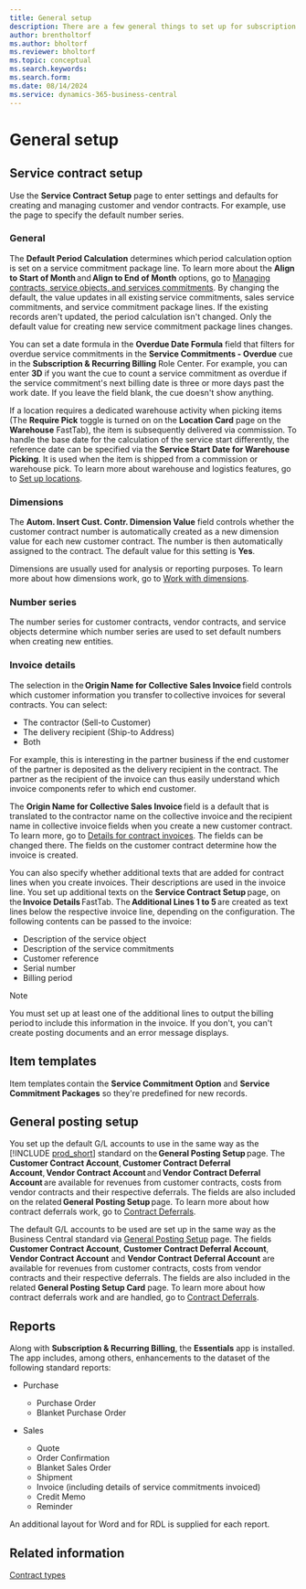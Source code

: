 ```yaml
---
title: General setup
description: There are a few general things to set up for subscription and recurring billing.
author: brentholtorf
ms.author: bholtorf
ms.reviewer: bholtorf
ms.topic: conceptual
ms.search.keywords: 
ms.search.form: 
ms.date: 08/14/2024
ms.service: dynamics-365-business-central
---
```


# General setup

## Service contract setup

Use the **Service Contract Setup** page to enter settings and defaults for creating and managing customer and vendor contracts. For example, use the page to specify the default number series.

<!--### Inventory picks

If a location requires a dedicated warehouse activity when picking items (**Require Pick**=*Yes* in the Location Card, FastTab *Warehouse*), the item is subsequently delivered via commission. In order to handle the base date for the calculation of the service start differently, the reference date can be specified via **Service Start Date for Warehouse Picking**. It is used when the item is shipped from a commission or warehouse pick. For more information on warehouse and logistics functionalities, go to [Set up locations](../../inventory-how-setup-locations.md). -->

### General

The **Default Period Calculation​** determines which period calculation option is set on a service commitment package line. To learn more about the **Align to Start of Month** and **Align to End of Month** options, go to [Managing contracts, service objects, and services commitments](../working-with-contracts/contracts-services-mgmt.md). By changing the default, the value updates in all existing service commitments, sales service commitments, and service commitment package lines. If the existing records aren't updated, the period calculation isn't changed. Only the default value for creating new service commitment package lines changes.

You can set a date formula in the **Overdue Date Formula** field that filters for overdue service commitments in the **Service Commitments - Overdue** cue in the **Subscription & Recurring Billing** Role Center. For example, you can enter **3D** if you want the cue to count a service commitment as overdue if the service commitment's next billing date is three or more days past the work date. If you leave the field blank, the cue doesn't show anything.

If a location requires a dedicated warehouse activity when picking items (The **Require Pick** toggle is turned on on the **Location Card** page on the **Warehouse** FastTab), the item is subsequently delivered via commission. To handle the base date for the calculation of the service start differently, the reference date can be specified via the **Service Start Date for Warehouse Picking**. It is used when the item is shipped from a commission or warehouse pick. To learn more about warehouse and logistics features, go to [Set up locations](../../inventory-how-setup-locations.md).

### Dimensions

The **Autom. Insert Cust. Contr. Dimension Value** field controls whether the customer contract number is automatically created as a new dimension value for each new customer contract. The number is then automatically assigned to the contract. The default value for this setting is **Yes**.

Dimensions are usually used for analysis or reporting purposes. To learn more about how dimensions work, go to [Work with dimensions](../../finance-dimensions.md).

### Number series

The number series for customer contracts, vendor contracts, and service objects determine which number series are used to set default numbers when creating new entities.

### Invoice details

The selection in the **Origin Name for Collective Sales Invoice** field controls which customer information you transfer to collective invoices for several contracts. You can select:

* The contractor (Sell-to Customer)
* The delivery recipient (Ship-to Address)
* Both

For example, this is interesting in the partner business if the end customer of the partner is deposited as the delivery recipient in the contract. The partner as the recipient of the invoice can thus easily understand which invoice components refer to which end customer.

The **Origin Name for Collective Sales Invoice** field is a default that is translated to the contractor name on the collective invoice and the recipient name in collective invoice fields when you create a new customer contract. To learn more, go to [Details for contract invoices](../working-with-contracts/customer-contracts.md#details-for-contract-invoices). The fields can be changed there. The fields on the customer contract determine how the invoice is created.

You can also specify whether additional texts that are added for contract lines when you create invoices. Their descriptions are used in the invoice line. You set up additional texts on the **Service Contract Setup** page, on the **Invoice Details** FastTab. The **Additional Lines 1 to 5** are created as text lines below the respective invoice line, depending on the configuration. The following contents can be passed to the invoice:

* Description of the service object
* Description of the service commitments
* Customer reference
* Serial number
* Billing period

> [!NOTE]
> You must set up at least one of the additional lines to output the billing period to include this information in the invoice. If you don't, you can't create posting documents and an error message displays.

## Item templates

Item templates contain the **Service Commitment Option** and **Service Commitment Packages** so they're predefined for new records.

## General posting setup

You set up the default G/L accounts to use in the same way as the [!INCLUDE [prod_short](../../includes/prod_short.md)] standard on the **General Posting Setup** page. The **Customer Contract Account**, **Customer Contract Deferral Account**, **Vendor Contract Account** and **Vendor Contract Deferral Account** are available for revenues from customer contracts, costs from vendor contracts and their respective deferrals. The fields are also included on the related **General Posting Setup** page. To learn more about how contract deferrals work, go to [Contract Deferrals](../working-with-contracts/contract-deferrals.md).

The default G/L accounts to be used are set up in the same way as the Business Central standard via [General Posting Setup](../../finance-posting-groups.md) page. The fields **Customer Contract Account**, **Customer Contract Deferral Account**, **Vendor Contract Account** and **Vendor Contract Deferral Account** are available for revenues from customer contracts, costs from vendor contracts and their respective deferrals. The fields are also included in the related **General Posting Setup Card** page. To learn more about how contract deferrals work and are handled, go to [Contract Deferrals](../working-with-contracts/contract-deferrals.md).

## Reports

Along with **Subscription & Recurring Billing**, the **Essentials** app is installed. The app includes, among others, enhancements to the dataset of the following standard reports:

* Purchase
   * Purchase Order
   * Blanket Purchase Order
  
* Sales
   * Quote
   * Order Confirmation
   * Blanket Sales Order
   * Shipment
   * Invoice (including details of service commitments invoiced)
   * Credit Memo
   * Reminder

An additional layout for Word and for RDL is supplied for each report.

## Related information

[Contract types](contract-types.md)